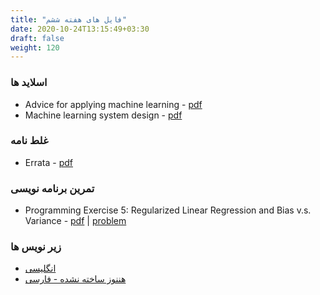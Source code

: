 ```yaml
---
title: "فایل های هفته ششم"
date: 2020-10-24T13:15:49+03:30
draft: false
weight: 120
---
```


### اسلاید ها
- Advice for applying machine learning - [pdf](../files/Lecture10.pdf)
- Machine learning system design - [pdf](../files/Lecture11.pdf)

### غلط نامه
- Errata - [pdf](../files/errata.pdf)

### تمرین برنامه نویسی
- Programming Exercise 5: Regularized Linear Regression and Bias v.s. Variance  - [pdf](../files/ex5.pdf) | [problem](../files/machine-learning-ex5.zip)
  

### زیر نویس ها
- [انگلیسی](../files/WEEK6-English-Subtitle.zip)
- [ هننوز ساخته نشده - فارسی]()
